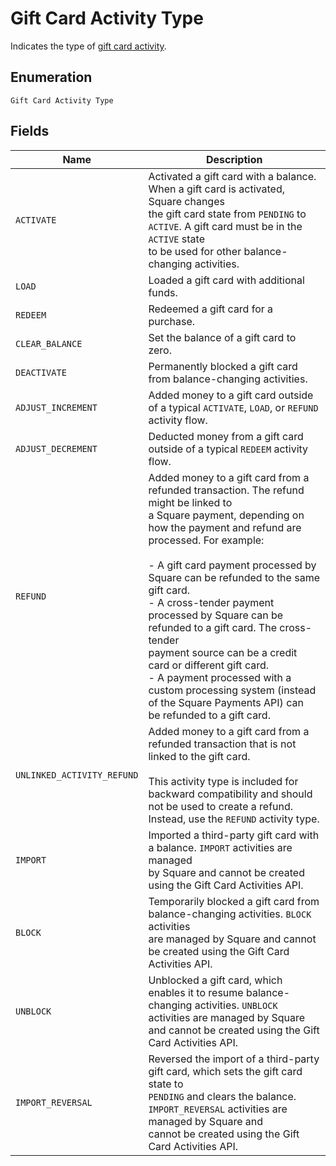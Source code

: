 
# Gift Card Activity Type

Indicates the type of [gift card activity](../../doc/models/gift-card-activity.md).

## Enumeration

`Gift Card Activity Type`

## Fields

| Name | Description |
|  --- | --- |
| `ACTIVATE` | Activated a gift card with a balance. When a gift card is activated, Square changes<br>the gift card state from `PENDING` to `ACTIVE`. A gift card must be in the `ACTIVE` state<br>to be used for other balance-changing activities. |
| `LOAD` | Loaded a gift card with additional funds. |
| `REDEEM` | Redeemed a gift card for a purchase. |
| `CLEAR_BALANCE` | Set the balance of a gift card to zero. |
| `DEACTIVATE` | Permanently blocked a gift card from balance-changing activities. |
| `ADJUST_INCREMENT` | Added money to a gift card outside of a typical `ACTIVATE`, `LOAD`, or `REFUND` activity flow. |
| `ADJUST_DECREMENT` | Deducted money from a gift card outside of a typical `REDEEM` activity flow. |
| `REFUND` | Added money to a gift card from a refunded transaction. The refund might be linked to<br>a Square payment, depending on how the payment and refund are processed. For example:<br><br>- A gift card payment processed by Square can be refunded to the same gift card.<br>- A cross-tender payment processed by Square can be refunded to a gift card. The cross-tender<br>  payment source can be a credit card or different gift card.<br>- A payment processed with a custom processing system (instead of the Square Payments API) can<br>  be refunded to a gift card. |
| `UNLINKED_ACTIVITY_REFUND` | Added money to a gift card from a refunded transaction that is not linked to the gift card.<br><br>This activity type is included for backward compatibility and should not be used to create a refund.<br>Instead, use the `REFUND` activity type. |
| `IMPORT` | Imported a third-party gift card with a balance. `IMPORT` activities are managed<br>by Square and cannot be created using the Gift Card Activities API. |
| `BLOCK` | Temporarily blocked a gift card from balance-changing activities. `BLOCK` activities<br>are managed by Square and cannot be created using the Gift Card Activities API. |
| `UNBLOCK` | Unblocked a gift card, which enables it to resume balance-changing activities. `UNBLOCK`<br>activities are managed by Square and cannot be created using the Gift Card Activities API. |
| `IMPORT_REVERSAL` | Reversed the import of a third-party gift card, which sets the gift card state to<br>`PENDING` and clears the balance. `IMPORT_REVERSAL` activities are managed by Square and<br>cannot be created using the Gift Card Activities API. |

